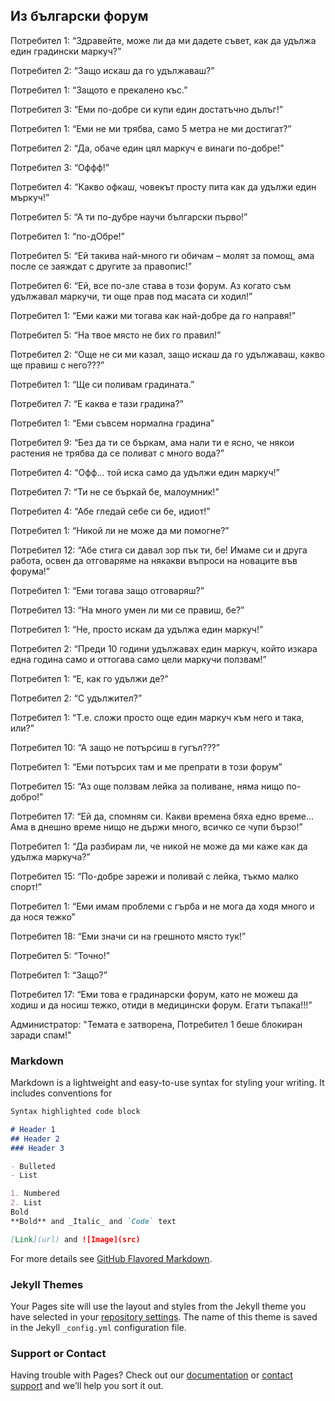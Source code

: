 ## Из български форум

Потребител 1: “Здравейте, може ли да ми дадете съвет, как да удължа един градински маркуч?”

Потребител 2: “Защо искаш да го удължаваш?”

Потребител 1: “Защото е прекалено къс.”

Потребител 3: “Еми по-добре си купи един достатъчно дълъг!”

Потребител 1: “Еми не ми трябва, само 5 метра не ми достигат?”

Потребител 2: “Да, обаче един цял маркуч е винаги по-добре!”

Потребител 3: “Оффф!”

Потребител 4: “Какво офкаш, човекът просту пита как да удължи един мъркуч!”

Потребител 5: “А ти по-дубре научи български първо!”

Потребител 1: “по-дОбре!”

Потребител 5: “Ей такива най-много ги обичам – молят за помощ, ама после се заяждат с другите за правопис!”

Потребител 6: “Ей, все по-зле става в този форум. Аз когато съм удължавал маркучи, ти още прав под масата си ходил!”

Потребител 1: “Еми кажи ми тогава как най-добре да го направя!”

Потребител 5: “На твое място не бих го правил!”

Потребител 2: “Още не си ми казал, защо искаш да го удължаваш, какво ще правиш с него???”

Потребител 1: “Ще си поливам градината.”

Потребител 7: “Е каква е тази градина?”

Потребител 1: “Еми съвсем нормална градина”

Потребител 9: “Без да ти се бъркам, ама нали ти е ясно, че някои растения не трябва да се поливат с много вода?”

Потребител 4: “Офф... той иска само да удължи един маркуч!”

Потребител 7: “Ти не се бъркай бе, малоумник!”

Потребител 4: “Абе гледай себе си бе, идиот!”

Потребител 1: “Никой ли не може да ми помогне?”

Потребител 12: “Абе стига си давал зор пък ти, бе! Имаме си и друга работа, освен да отговаряме на някакви въпроси на новаците във форума!”

Потребител 1: “Еми тогава защо отговаряш?”

Потребител 13: “На много умен ли ми се правиш, бе?”

Потребител 1: “Не, просто искам да удължа един маркуч!”

Потребител 2: “Преди 10 години удължавах един маркуч, който изкара една година само и оттогава само цели маркучи ползвам!”

Потребител 1: “Е, как го удължи де?”

Потребител 2: “С удължител?”

Потребител 1: “Т.е. сложи просто още един маркуч към него и така, или?”

Потребител 10: “А защо не потърсиш в гугъл???”

Потребител 1: “Еми потърсих там и ме препрати в този форум”

Потребител 15: “Аз още ползвам лейка за поливане, няма нищо по-добро!”

Потребител 17: “Ей да, спомням си. Какви времена бяха едно време... Ама в днешно време нищо не държи много, всичко се чупи бързо!”

Потребител 1: “Да разбирам ли, че никой не може да ми каже как да удължа маркуча?”

Потребител 15: “По-добре зарежи и поливай с лейка, тъкмо малко спорт!”

Потребител 1: “Еми имам проблеми с гърба и не мога да ходя много и да нося тежко”

Потребител 18: “Еми значи си на грешното място тук!”

Потребител 5: “Точно!”

Потребител 1: “Защо?”

Потребител 17: “Еми това е градинарски форум, като не можеш да ходиш и да носиш тежко, отиди в медицински форум. Егати тъпака!!!”

Администратор: "Темата е затворена, Потребител 1 беше блокиран заради спам!"


### Markdown

Markdown is a lightweight and easy-to-use syntax for styling your writing. It includes conventions for

```markdown
Syntax highlighted code block

# Header 1
## Header 2
### Header 3

- Bulleted
- List

1. Numbered
2. List
Bold
**Bold** and _Italic_ and `Code` text

[Link](url) and ![Image](src)
```

For more details see [GitHub Flavored Markdown](https://guides.github.com/features/mastering-markdown/).

### Jekyll Themes

Your Pages site will use the layout and styles from the Jekyll theme you have selected in your [repository settings](https://github.com/frxbg/frxbg.github.io/settings). The name of this theme is saved in the Jekyll `_config.yml` configuration file.

### Support or Contact

Having trouble with Pages? Check out our [documentation](https://help.github.com/categories/github-pages-basics/) or [contact support](https://github.com/contact) and we’ll help you sort it out.
